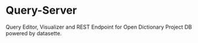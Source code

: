 # Query-Server
Query Editor, Visualizer and REST Endpoint for Open Dictionary Project DB powered by datasette.
